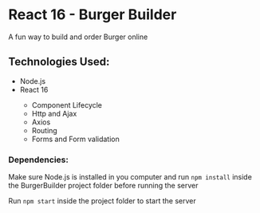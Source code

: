 # React 16 - Burger Builder

A fun way to build and order Burger online

## Technologies Used: 

<ul>
<li>Node.js</li>
<li>React 16 </li>
    <ul>
        <li>Component Lifecycle</li>
        <li>Http and Ajax</li>
        <li>Axios</li>
        <li>Routing</li>
        <li>Forms and Form validation</li>
    </ul>
</ul>

### Dependencies:

Make sure Node.js is installed in you computer and run `npm install` inside the BurgerBuilder project folder before running the server

Run `npm start` inside the project folder to start the server